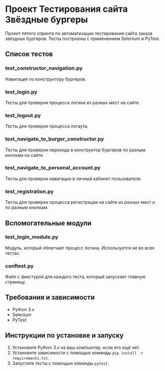 # Проект Тестирования сайта Звёздные бургеры

Проект пятого спринта по автоматизации тестирования сайта заказа звёздных бургеров. Тесты построены с применением Selenium и PyTest.

## Список тестов

### test_constructor_navigation.py
Навигация по конструктору бургеров.

### test_login.py
Тесты для проверки процесса логина из разных мест на сайте.

### test_logout.py
Тесты для проверки процесса логаута.

### test_navigate_to_burger_constructor.py
Тесты для проверки перехода в конструктор бургеров по разным кнопкам на сайте.

### test_navigate_to_personal_account.py
Тесты для проверки навигации в личный кабинет пользователя.

### test_registration.py
Тесты для проверки процесса регистрации на сайте из разных мест и по разным кнопкам.

## Вспомогательные модули

### test_login_module.py
Модуль, который облегчает процесс логина. Используется не во всех тестах.

### conftest.py
Файл с фикстурой для каждого теста, который запускает главную страницу.

## Требования и зависимости
- Python 3.x
- Selenium
- PyTest

## Инструкции по установке и запуску
1. Установите Python 3.x на ваш компьютер, если его ещё нет.
2. Установите зависимости с помощью команды `pip install -r requirements.txt`.
3. Запустите тесты с помощью команды `pytest`.
